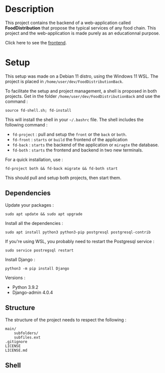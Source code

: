 # Description

This project contains the backend of a web-application called **FoodDistribution** that propose the typical services of any food chain. This project and the web-application is made purely as an educationnal purpose.

Click here to see the [frontend](https://github.com/GregoryHue/FoodDistributionFront).

# Setup

This setup was made on a Debian 11 distro, using the Windows 11 WSL. The project is placed in `/home/user/dev/FoodDistributionBack`.


To facilitate the setup and project management, a shell is proposed in both projects. Get in the folder `/home/user/dev/FoodDistributionBack` and use the command :

```
source fd-shell.sh; fd-install
```

This will install the shell in your `~/.bashrc` file. The shell includes the following command :

* `fd-project` : pull and setup the `front` or the `back` or `both`.
* `fd-front` : `starts` or `build` the frontend of the application
* `fd-back` : `starts` the backend of the application or `miragte` the database.
* `fd-both` : `starts` the frontend and backend in two new terminals.

For a quick installation, use :

```
fd-project both && fd-back migrate && fd-both start
```

This should pull and setup both projects, then start them.

## Dependencies

Update your packages :

```
sudo apt update && sudo apt upgrade
```

Install all the dependencies :

```
sudo apt install python3 python3-pip postgresql postgresql-contrib
```

If you're using WSL, you probably need to restart the Postgresql service : 

```
sudo service postregsql restart
```

Install Django :

```
python3 -m pip install Django
```

Versions :
* Python 3.9.2
* Django-admin 4.0.4

## Structure

The structure of the project needs to respect the following :

```
main/
    subfolders/
    subfiles.ext
.gitignore
LICENSE
LICENSE.md
```

## Shell

